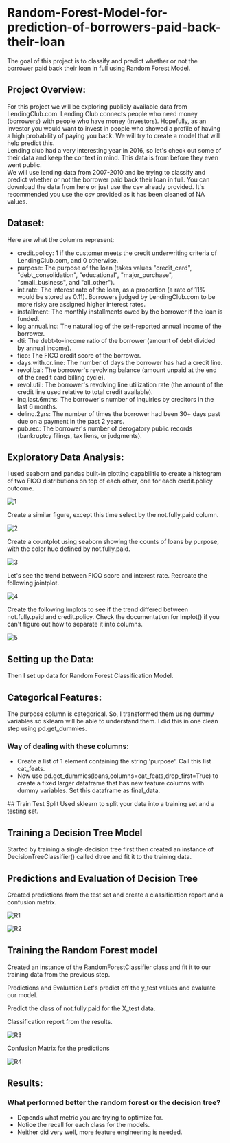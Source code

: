 # Random-Forest-Model-for-prediction-of-borrowers-paid-back-their-loan
The goal of this project is to classify and predict whether or not the borrower paid back their loan in full using Random Forest Model. 

## Project Overview:
For this project we will be exploring publicly available data from LendingClub.com. Lending Club connects people who need money (borrowers) with people who have money (investors). Hopefully, as an investor you would want to invest in people who showed a profile of having a high probability of paying you back. We will try to create a model that will help predict this.
<br>
Lending club had a very interesting year in 2016, so let's check out some of their data and keep the context in mind. This data is from before they even went public.
<br>
We will use lending data from 2007-2010 and be trying to classify and predict whether or not the borrower paid back their loan in full. You can download the data from here or just use the csv already provided. It's recommended you use the csv provided as it has been cleaned of NA values.
<br>

## Dataset:
Here are what the columns represent:
<ul>
  <li>credit.policy: 1 if the customer meets the credit underwriting criteria of LendingClub.com, and 0 otherwise.</li>
  <li>purpose: The purpose of the loan (takes values "credit_card", "debt_consolidation", "educational", "major_purchase", "small_business", and "all_other").</li>
  <li>int.rate: The interest rate of the loan, as a proportion (a rate of 11% would be stored as 0.11). Borrowers judged by LendingClub.com to be more risky are assigned higher interest rates.</li>
  <li>installment: The monthly installments owed by the borrower if the loan is funded.</li>
  <li>log.annual.inc: The natural log of the self-reported annual income of the borrower.</li>
  <li>dti: The debt-to-income ratio of the borrower (amount of debt divided by annual income).</li>
  <li>fico: The FICO credit score of the borrower.</li>
  <li>days.with.cr.line: The number of days the borrower has had a credit line.</li>
  <li>revol.bal: The borrower's revolving balance (amount unpaid at the end of the credit card billing cycle).</li>
  <li>revol.util: The borrower's revolving line utilization rate (the amount of the credit line used relative to total credit available).</li>
  <li>inq.last.6mths: The borrower's number of inquiries by creditors in the last 6 months.</li>
  <li>delinq.2yrs: The number of times the borrower had been 30+ days past due on a payment in the past 2 years.</li>
  <li>pub.rec: The borrower's number of derogatory public records (bankruptcy filings, tax liens, or judgments).</li>
</ul>

## Exploratory Data Analysis:
I used seaborn and pandas built-in plotting capabilitie to create a histogram of two FICO distributions on top of each other, one for each credit.policy outcome.

![1](https://user-images.githubusercontent.com/55116845/122116601-3b6a0f00-ce3f-11eb-88c4-364e3ad50af6.png)

Create a similar figure, except this time select by the not.fully.paid column.

![2](https://user-images.githubusercontent.com/55116845/122116753-69e7ea00-ce3f-11eb-8c08-2287ef30ae06.png)

Create a countplot using seaborn showing the counts of loans by purpose, with the color hue defined by not.fully.paid.

![3](https://user-images.githubusercontent.com/55116845/122116825-8552f500-ce3f-11eb-83a8-fa1ee6f77807.png)

Let's see the trend between FICO score and interest rate. Recreate the following jointplot.

![4](https://user-images.githubusercontent.com/55116845/122116943-a74c7780-ce3f-11eb-819c-be8b726bd74f.png)

Create the following lmplots to see if the trend differed between not.fully.paid and credit.policy. Check the documentation for lmplot() if you can't figure out how to separate it into columns.

![5](https://user-images.githubusercontent.com/55116845/122117003-c0552880-ce3f-11eb-83c9-5774a1e8ba63.png)

## Setting up the Data:
Then I set up data for Random Forest Classification Model. 

## Categorical Features:
The purpose column is categorical. So, I transformed them using dummy variables so sklearn will be able to understand them. I did this in one clean step using pd.get_dummies.

### Way of dealing with these columns:
<ul>
  <li> Create a list of 1 element containing the string 'purpose'. Call this list cat_feats.</li>
<li> Now use pd.get_dummies(loans,columns=cat_feats,drop_first=True) to create a fixed larger dataframe that has new feature columns with dummy variables. Set this dataframe as final_data.</li>
  </ul>
## Train Test Split
Used sklearn to split your data into a training set and a testing set.

## Training a Decision Tree Model
Started by training a single decision tree first then created an instance of DecisionTreeClassifier() called dtree and fit it to the training data.

## Predictions and Evaluation of Decision Tree
Created predictions from the test set and create a classification report and a confusion matrix.

![R1](https://user-images.githubusercontent.com/55116845/122118834-f398b700-ce41-11eb-8cf3-3dd89d13a8d5.PNG)

![R2](https://user-images.githubusercontent.com/55116845/122119172-512d0380-ce42-11eb-842d-098a6df884b6.PNG)

## Training the Random Forest model

Created an instance of the RandomForestClassifier class and fit it to our training data from the previous step.

Predictions and Evaluation
Let's predict off the y_test values and evaluate our model.

Predict the class of not.fully.paid for the X_test data.

Classification report from the results.

![R3](https://user-images.githubusercontent.com/55116845/122130590-4cbc1700-ce51-11eb-90a5-98ddabdda72a.PNG)

Confusion Matrix for the predictions

![R4](https://user-images.githubusercontent.com/55116845/122130672-7117f380-ce51-11eb-95e3-39096be6af1f.PNG)

## Results:

### What performed better the random forest or the decision tree?
<ul>
  <li>Depends what metric you are trying to optimize for.</li>
  <li>Notice the recall for each class for the models.</li>
  <li>Neither did very well, more feature engineering is needed.</li>
</ul>












